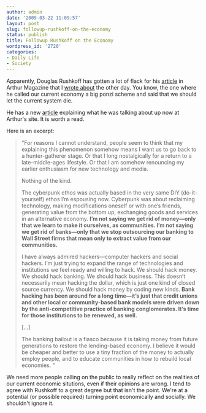 ```yaml
---
author: admin
date: '2009-03-22 11:09:57'
layout: post
slug: followup-rushkoff-on-the-economy
status: publish
title: Followup Rushkoff on the Economy
wordpress_id: '2720'
categories:
- Daily Life
- Society
---
```

Apparently, Douglas Rushkoff has gotten a lot of flack for his <a href="http://www.arthurmag.com/2009/03/16/let-it-die-rushkoff-on-the-economy/">article</a> in Arthur Magazine that I <a href="/2009/03/16/douglas-rushkoff-on-the-economy-let-it-die/">wrote about</a> the other day. You know, the one where he called our current economy a big ponzi scheme and said that we should let the current system die. 

He has a new <a href="http://www.arthurmag.com/2009/03/20/hack-money-hack-banking-rushkoff-on-the-economy/">article</a> explaining what he was talking about up now at Arthur's site. It is worth a read.

Here is an excerpt:

<blockquote>&quot;For reasons I cannot understand, people seem to think that my explaining this phenomenon somehow means I want us to go back to a hunter-gatherer stage. Or that I long nostalgically for a return to a late-middle-ages lifestyle. Or that I am somehow renouncing my earlier enthusiasm for new technology and media.

Nothing of the kind.

The cyberpunk ethos was actually based in the very same DIY (do-it-yourself) ethos I’m espousing now. Cyberpunk was about reclaiming technology, making modifications oneself or with one’s friends, generating value from the bottom up, exchanging goods and services in an alternative economy. <strong>I’m not saying we get rid of money—only that we learn to make it ourselves, as communities. I’m not saying we get rid of banks—only that we stop outsourcing our banking to Wall Street firms that mean only to extract value from our communities.</strong>

I have always admired hackers—computer hackers and social hackers. I’m just trying to expand the range of technologies and institutions we feel ready and willing to hack. We should hack money. We should hack banking. We should hack business. This doesn’t necessarily mean hacking the dollar, which is just one kind of closed source currency. We should hack money by coding new kinds. <strong>Bank hacking has been around for a long time—it’s just that credit unions and other local or community-based bank models were driven down by the anti-competitive practice of banking conglomerates. It’s time for those institutions to be renewed, as well.</strong>

[...]

The banking bailout is a fiasco because it is taking money from future generations to restore the lending-based economy. I believe it would be cheaper and better to use a tiny fraction of the money to actually employ people, and to educate communities in how to rebuild local economies. &quot;</blockquote>

We need more people calling on the public to really reflect on the realities of our current economic situtions, even if their opinions are wrong. I tend to agree with Rushkoff to a great degree but that isn't the point. We're at a potential (or possible required) turning point economically and socially. We shouldn't ignore it.
